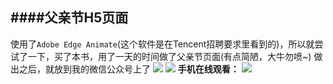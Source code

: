 ####父亲节H5页面
----------
使用了`Adobe Edge Animate`(这个软件是在Tencent招聘要求里看到的)，所以就尝试了一下，买了本书，用了一天的时间做了父亲节页面(有点简陋，大牛勿喷~)
做出之后，就放到我的微信公众号上了
![](http://7xi72v.com1.z0.glb.clouddn.com/QQ%E5%9B%BE%E7%89%8720160304113350.png)
![](http://7xi72v.com1.z0.glb.clouddn.com/QQ%E5%9B%BE%E7%89%8720160304113329.png)
**手机在线观看：**
![](http://7xi72v.com1.z0.glb.clouddn.com/father-code.png)
